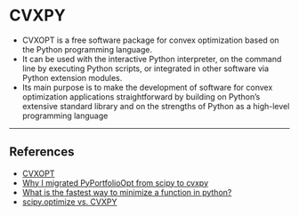 # CVXPY
- CVXOPT is a free software package for convex optimization based on the Python programming language. 
- It can be used with the interactive Python interpreter, on the command line by executing Python scripts, or integrated in other software via Python extension modules. 
- Its main purpose is to make the development of software for convex optimization applications straightforward by building on Python’s extensive standard library and on the strengths of Python as a high-level programming language
***

## References
- [CVXOPT](https://cvxopt.org/userguide/coneprog.html) 
- [Why I migrated PyPortfolioOpt from scipy to cvxpy](https://www.reddit.com/r/algotrading/comments/ftmfem/why_i_migrated_pyportfolioopt_from_scipy_to_cvxpy/)
- [What is the fastest way to minimize a function in python?](https://stackoverflow.com/questions/43648073/what-is-the-fastest-way-to-minimize-a-function-in-python)
- [scipy.optimize vs. CVXPY](https://kevintcarlberg.net/files/opt_class_icme/4_optimization-in-python.pdf)